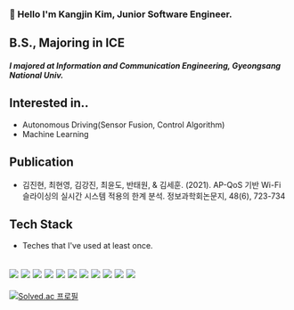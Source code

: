 ### 👋 Hello I'm Kangjin Kim, Junior Software Engineer.

## B.S., Majoring in ICE
##### I majored at Information and Communication Engineering, Gyeongsang National Univ.

## Interested in..
* Autonomous Driving(Sensor Fusion, Control Algorithm)
* Machine Learning

## Publication
* 김진현, 최현영, 김강진, 최윤도, 반태원, & 김세훈. (2021). AP-QoS 기반 Wi-Fi 슬라이싱의 실시간 시스템 적용의 한계 분석. 정보과학회논문지, 48(6), 723-734

## Tech Stack
 * Teches that I've used at least once.

<img src="https://img.shields.io/badge/Python-3766AB?style=flat-square&logo=Python&logoColor=white"/></a> <img src="https://img.shields.io/badge/C-A8B9CC?style=flat-square&logo=C&logoColor=white"/></a> <img src="https://img.shields.io/badge/C++-00599C?style=flat-square&logo=C%2B%2B&logoColor=white"/></a> <img src="https://img.shields.io/badge/HTML5-E34F26?style=flat-square&logo=HTML5&logoColor=white"/></a> <img src="https://img.shields.io/badge/CSS3-1572B6?style=flat-square&logo=CSS3&logoColor=white"/></a> <img src="https://img.shields.io/badge/JavaScript-f7df1e?style=flat-square&logo=JavaScript&logoColor=white"/></a> <img src="https://img.shields.io/badge/Go-00ADD8?style=flat-square&logo=Go&logoColor=white"/></a> <img src="https://img.shields.io/badge/Kotlin-7F52FF?style=flat-square&logo=Kotlin&logoColor=white"/></a> <img src="https://img.shields.io/badge/ROS-22314E?style=flat-square&logo=ROS&logoColor=white"/></a> <img src="https://img.shields.io/badge/TensorFlow-FF6F00?style=flat-square&logo=TensorFlow&logoColor=white"/></a> <img src="https://img.shields.io/badge/GitHub-181717?style=flat-square&logo=GitHub&logoColor=white"/></a>
---
[![Solved.ac 프로필](http://mazassumnida.wtf/api/v2/generate_badge?boj=coren10)](https://solved.ac/coren10)